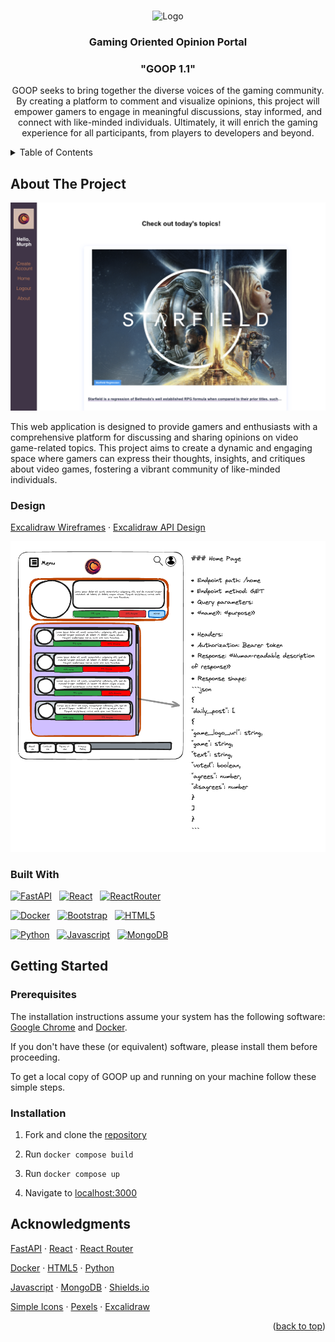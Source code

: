 <a name="readme-top"></a>

<!-- PROJECT LOGO -->
<br />
<div align="center">
    <img src="https://imgur.com/tCGZNdq.jpg" alt="Logo" width="80" height="80">

<h3 align="center">Gaming Oriented Opinion Portal</h3>
<h3 align="center">"GOOP 1.1"</h3>

  <p align="center">
    GOOP seeks to bring together the diverse voices of the gaming community. By creating a platform to comment and visualize opinions, this project will empower gamers to engage in meaningful discussions, stay informed, and connect with like-minded individuals. Ultimately, it will enrich the gaming experience for all participants, from players to developers and beyond.
</div>

<!-- TABLE OF CONTENTS -->
<details>
  <summary>Table of Contents</summary>
  <ol>
    <li>
      <a href="#about-the-project">About The Project</a>
      <ul>
      <li><a href="#design">Design</a></li>
        <li><a href="#built-with">Built With</a></li>
      </ul>
    </li>
    <li>
      <a href="#getting-started">Getting Started</a>
      <ul>
        <li><a href="#prerequisites">Prerequisites</a></li>
        <li><a href="#installation">Installation</a></li>
      </ul>
    </li>
    <li><a href="#acknowledgments">Acknowledgments</a></li>
  </ol>
</details>

<!-- ABOUT THE PROJECT -->

## About The Project

![Project Name Screen Shot][project-screenshot]

This web application is designed to provide gamers and enthusiasts with a comprehensive platform for discussing and sharing opinions on video game-related topics. This project aims to create a dynamic and engaging space where gamers can express their thoughts, insights, and critiques about video games, fostering a vibrant community of like-minded individuals.

### Design

[Excalidraw Wireframes](https://excalidraw.com/#room=a9a88add792be319a12e,iKu_RzqauWQ8NNKoFicpYw) · [Excalidraw API Design](https://excalidraw.com/#room=a9a88add792be319a12e,iKu_RzqauWQ8NNKoFicpYw)

![endpoints-screenshot]

### Built With

[![FastAPI][Fastapi.tiangolo.com]][Fastapi-url] &nbsp; [![React][React.js]][React-url] &nbsp; [![ReactRouter][ReactRouter.com]][ReactRouter-url]

[![Docker][Docker.com]][Docker-url] &nbsp; [![Bootstrap][Bootstrap.com]][Bootstrap-url] &nbsp; [![HTML5][HTML5.com]][HTML5-url]

[![Python][Python.org]][Python-url] &nbsp; [![Javascript][Javascript.com]][Javascript-url] &nbsp; [![MongoDB][MongoDB.com]][MongoDB-url]

<!-- GETTING STARTED -->

## Getting Started

### Prerequisites

The installation instructions assume your system has the following software: [Google Chrome](https://www.google.com/chrome/) and [Docker](https://www.docker.com/).

If you don't have these (or equivalent) software, please install them before proceeding.

To get a local copy of GOOP up and running on your machine follow these simple steps.

### Installation

1. Fork and clone the [repository](https://gitlab.com/git-gud2000/module3-project-gamma)

2. Run `docker compose build`

3. Run `docker compose up`

4. Navigate to [localhost:3000](http://localhost:3000/)

<!-- ACKNOWLEDGMENTS -->

## Acknowledgments

[FastAPI](https://fastapi.tiangolo.com/) · [React](https://react.dev/) · [React Router](https://reactrouter.com/en/main)

[Docker](https://www.docker.com/) · [HTML5](https://developer.mozilla.org/en-US/docs/Web/HTML) · [Python](https://www.python.org/)

[Javascript](https://developer.mozilla.org/en-US/docs/Web/JavaScript) · [MongoDB](https://www.mongodb.com/) · [Shields.io](https://shields.io/)

[Simple Icons](https://simpleicons.org/) · [Pexels](https://www.pexels.com/) · [Excalidraw](https://excalidraw.com/)

<p align="right">(<a href="#readme-top">back to top</a>)</p>

<!-- MARKDOWN LINKS & IMAGES -->
<!-- https://www.markdownguide.org/basic-syntax/#reference-style-links -->

[project-screenshot]: screenshot.png
[endpoints-screenshot]: goop_endpoints.png
[Fastapi.tiangolo.com]: https://img.shields.io/badge/Fastapi-009688?style=for-the-badge&logo=fastapi&logoColor=white
[FastAPI-url]: https://fastapi.tiangolo.com/
[React.js]: https://img.shields.io/badge/React-61DAFB?style=for-the-badge&logo=react&logoColor=white
[React-url]: https://reactjs.org/
[Bootstrap.com]: https://img.shields.io/badge/Bootstrap-7952B3?style=for-the-badge&logo=bootstrap&logoColor=white
[Bootstrap-url]: https://getbootstrap.com
[Docker.com]: https://img.shields.io/badge/Docker-2496ED?style=for-the-badge&logo=docker&logoColor=white
[Docker-url]: https://www.docker.com/
[HTML5.com]: https://img.shields.io/badge/HTML5-E34F26?style=for-the-badge&logo=html5&logoColor=white
[HTML5-url]: https://developer.mozilla.org/en-US/docs/Web/HTML
[Python.org]: https://img.shields.io/badge/Python-3776AB?style=for-the-badge&logo=python&logoColor=white
[Python-url]: https://www.python.org/
[Javascript.com]: https://img.shields.io/badge/JavaScript-F7DF1E?style=for-the-badge&logo=javascript&logoColor=white
[Javascript-url]: https://developer.mozilla.org/en-US/docs/Web/JavaScript
[MongoDB.com]: https://img.shields.io/badge/MongoDB-%234ea94b.svg?style=for-the-badge&logo=mongodb&logoColor=white
[MongoDB-url]: https://www.mongodb.com/
[ReactRouter.com]: https://img.shields.io/badge/React_Router-CA4245?style=for-the-badge&logo=reactrouter&logoColor=white
[ReactRouter-url]: https://reactrouter.com/en/main
